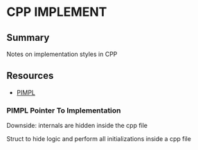 # CPP IMPLEMENT

## Summary

Notes on implementation styles in CPP

## Resources

- [PIMPL](https://en.cppreference.com/w/cpp/language/pimpl)

### PIMPL Pointer To Implementation

Downside: internals are hidden inside the cpp file

Struct to hide logic and perform all initializations inside a cpp file
